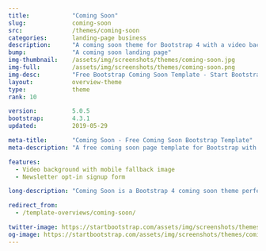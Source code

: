```yaml
---
title:            "Coming Soon"
slug:             coming-soon
src:              /themes/coming-soon
categories:       landing-page business
description:      "A coming soon theme for Bootstrap 4 with a video background, social icons, and a newsletter signup"
bump:             "A coming soon landing page"
img-thumbnail:    /assets/img/screenshots/themes/coming-soon.jpg
img-full:         /assets/img/screenshots/themes/coming-soon.png
img-desc:         "Free Bootstrap Coming Soon Template - Start Bootstrap"
layout:           overview-theme
type:             theme
rank: 10

version:          5.0.5
bootstrap:        4.3.1
updated:          2019-05-29

meta-title:       "Coming Soon - Free Coming Soon Bootstrap Template"
meta-description: "A free coming soon page template for Bootstrap with a newsletter signup and a video background."

features:
  - Video background with mobile fallback image
  - Newsletter opt-in signup form

long-description: "Coming Soon is a Bootstrap 4 coming soon theme perfect to act as your landing page for a project that is under construction! It features a video background image with a newsletter signup form!"

redirect_from:
  - /template-overviews/coming-soon/

twitter-image: https://startbootstrap.com/assets/img/screenshots/themes/twitter/coming-soon.png
og-image: https://startbootstrap.com/assets/img/screenshots/themes/coming-soon.png
---
```

